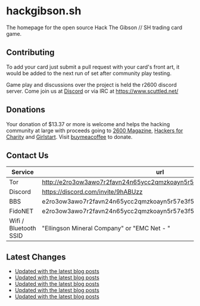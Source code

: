# hackgibson.sh
The homepage for the open source Hack The Gibson // SH trading card game.


## Contributing

To add your card just submit a pull request with your card's front art, it would be added to the next run of set after community play testing.

Game play and discussions over the project is held the r2600 discord server. Come join us at [Discord](https://discord.com/invite/9hABUzz) or via IRC at https://www.scuttled.net/


## Donations

Your donation of $13.37 or more is welcome and helps the hacking community at large with proceeds going to [2600 Magazine](https://2600.com/), [Hackers for Charity](https://hackersforcharity.org) and [Girlstart](https://girlstart.org).  Visit [buymeacoffee](https://www.buymeacoffee.com/hackgibson.sh) to donate.


## Contact Us

Service | url
-|-
Tor | http://e2ro3ow3awo7r2favn24n65ycc2qmzkoayn5r57e3f56nvjwdcgg32ad.onion
Discord | https://discord.com/invite/9hABUzz
BBS | e2ro3ow3awo7r2favn24n65ycc2qmzkoayn5r57e3f56nvjwdcgg32ad.onion:23
FidoNET | e2ro3ow3awo7r2favn24n65ycc2qmzkoayn5r57e3f56nvjwdcgg32ad.onion:24554
Wifi / Bluetooth SSID | "Ellingson Mineral Company" or "EMC Net - <fidonet address>"

## Latest Changes
<!-- BLOG-POST-LIST:START -->
- [Updated with the latest blog posts](https://github.com/DFW2600/hackgibson.sh/commit/841a5f859094c64fc8257447762bbad42d34b51a)
- [Updated with the latest blog posts](https://github.com/DFW2600/hackgibson.sh/commit/9ac6d05d8c65fb1fa3273b9e93d120435b7c1624)
- [Updated with the latest blog posts](https://github.com/DFW2600/hackgibson.sh/commit/27c0f61fd3067fbb5812211a91dabdf2c04ce60c)
- [Updated with the latest blog posts](https://github.com/DFW2600/hackgibson.sh/commit/a212207828d3a13af619e1ba38c529be8555efaf)
- [Updated with the latest blog posts](https://github.com/DFW2600/hackgibson.sh/commit/8c6df625ea02708e95e6d36235188d03c3efd041)
<!-- BLOG-POST-LIST:END -->
